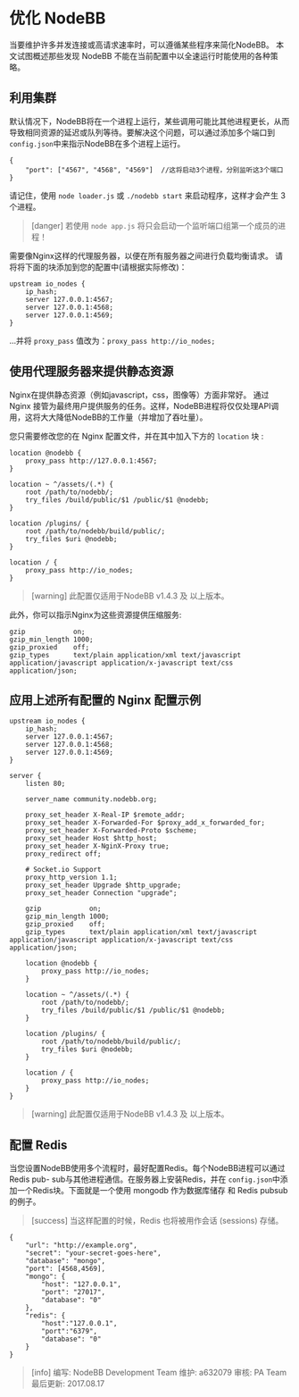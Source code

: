 # 优化 NodeBB
当要维护许多并发连接或高请求速率时，可以遵循某些程序来简化NodeBB。
本文试图概述那些发现 NodeBB 不能在当前配置中以全速运行时能使用的各种策略。

## 利用集群
默认情况下，NodeBB将在一个进程上运行，某些调用可能比其他进程更长，从而导致相同资源的延迟或队列等待。要解决这个问题，可以通过添加多个端口到`config.json`中来指示NodeBB在多个进程上运行。
```
{
    "port": ["4567", "4568", "4569"]  //这将启动3个进程，分别监听这3个端口
}
```
请记住，使用 `node loader.js` 或 `./nodebb start` 来启动程序，这样才会产生 3 个进程。

>[danger] 若使用 `node app.js` 将只会启动一个监听端口组第一个成员的进程！

需要像Nginx这样的代理服务器，以便在所有服务器之间进行负载均衡请求。 请将将下面的块添加到您的配置中(请根据实际修改)：
```
upstream io_nodes {
    ip_hash;
    server 127.0.0.1:4567;
    server 127.0.0.1:4568;
    server 127.0.0.1:4569;
}
```
...并将 `proxy_pass` 值改为：`proxy_pass http://io_nodes;`
## 使用代理服务器来提供静态资源
Nginx在提供静态资源（例如javascript，css，图像等）方面非常好。 通过 Nginx 接管为最终用户提供服务的任务。这样，NodeBB进程将仅仅处理API调用，这将大大降低NodeBB的工作量（并增加了吞吐量）。

您只需要修改您的在 Nginx 配置文件，并在其中加入下方的 `location` 块 :
```
location @nodebb {
    proxy_pass http://127.0.0.1:4567;
}

location ~ ^/assets/(.*) {
    root /path/to/nodebb/;
    try_files /build/public/$1 /public/$1 @nodebb;
}

location /plugins/ {
    root /path/to/nodebb/build/public/;
    try_files $uri @nodebb;
}

location / {
    proxy_pass http://io_nodes;
}
```

>[warning] 此配置仅适用于NodeBB v1.4.3 及 以上版本。

此外，你可以指示Nginx为这些资源提供压缩服务:
```
gzip            on;
gzip_min_length 1000;
gzip_proxied    off;
gzip_types      text/plain application/xml text/javascript application/javascript application/x-javascript text/css application/json;
```
## 应用上述所有配置的 Nginx 配置示例
```
upstream io_nodes {
    ip_hash;
    server 127.0.0.1:4567;
    server 127.0.0.1:4568;
    server 127.0.0.1:4569;
}

server {
    listen 80;

    server_name community.nodebb.org;

    proxy_set_header X-Real-IP $remote_addr;
    proxy_set_header X-Forwarded-For $proxy_add_x_forwarded_for;
    proxy_set_header X-Forwarded-Proto $scheme;
    proxy_set_header Host $http_host;
    proxy_set_header X-NginX-Proxy true;
    proxy_redirect off;

    # Socket.io Support
    proxy_http_version 1.1;
    proxy_set_header Upgrade $http_upgrade;
    proxy_set_header Connection "upgrade";

    gzip            on;
    gzip_min_length 1000;
    gzip_proxied    off;
    gzip_types      text/plain application/xml text/javascript application/javascript application/x-javascript text/css application/json;

    location @nodebb {
        proxy_pass http://io_nodes;
    }

    location ~ ^/assets/(.*) {
        root /path/to/nodebb/;
        try_files /build/public/$1 /public/$1 @nodebb;
    }

    location /plugins/ {
        root /path/to/nodebb/build/public/;
        try_files $uri @nodebb;
    }

    location / {
        proxy_pass http://io_nodes;
    }
}
```

>[warning] 此配置仅适用于NodeBB v1.4.3 及 以上版本。

## 配置 Redis
当您设置NodeBB使用多个流程时，最好配置Redis。每个NodeBB进程可以通过Redis pub- sub与其他进程通信。在服务器上安装Redis，并在 `config.json`中添加一个Redis块。下面就是一个使用 mongodb 作为数据库储存 和 Redis pubsub 的例子。

>[success] 当这样配置的时候，Redis 也将被用作会话 (sessions) 存储。
```
{
    "url": "http://example.org",
    "secret": "your-secret-goes-here",
    "database": "mongo",
    "port": [4568,4569],
    "mongo": {
        "host": "127.0.0.1",
        "port": "27017",
        "database": "0"
    },
    "redis": {
        "host":"127.0.0.1",
        "port":"6379",
        "database": "0"
    }
}
```

>[info] 编写: NodeBB Development Team
维护: a632079
审核: PA Team
最后更新: 2017.08.17